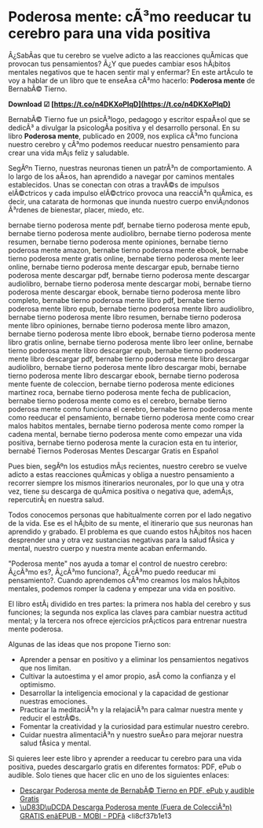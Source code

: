 
 
# Poderosa mente: cÃ³mo reeducar tu cerebro para una vida positiva
 
Â¿SabÃ­as que tu cerebro se vuelve adicto a las reacciones quÃ­micas que provocan tus pensamientos? Â¿Y que puedes cambiar esos hÃ¡bitos mentales negativos que te hacen sentir mal y enfermar? En este artÃ­culo te voy a hablar de un libro que te enseÃ±a cÃ³mo hacerlo: **Poderosa mente** de BernabÃ© Tierno.
 
**Download ☑ [https://t.co/n4DKXoPIqD](https://t.co/n4DKXoPIqD)**


 
BernabÃ© Tierno fue un psicÃ³logo, pedagogo y escritor espaÃ±ol que se dedicÃ³ a divulgar la psicologÃ­a positiva y el desarrollo personal. En su libro **Poderosa mente**, publicado en 2009, nos explica cÃ³mo funciona nuestro cerebro y cÃ³mo podemos reeducar nuestro pensamiento para crear una vida mÃ¡s feliz y saludable.
 
SegÃºn Tierno, nuestras neuronas tienen un patrÃ³n de comportamiento. A lo largo de los aÃ±os, han aprendido a navegar por caminos mentales establecidos. Unas se conectan con otras a travÃ©s de impulsos elÃ©ctricos y cada impulso elÃ©ctrico provoca una reacciÃ³n quÃ­mica, es decir, una catarata de hormonas que inunda nuestro cuerpo enviÃ¡ndonos Ã³rdenes de bienestar, placer, miedo, etc.
 
bernabe tierno poderosa mente pdf,  bernabe tierno poderosa mente epub,  bernabe tierno poderosa mente audiolibro,  bernabe tierno poderosa mente resumen,  bernabe tierno poderosa mente opiniones,  bernabe tierno poderosa mente amazon,  bernabe tierno poderosa mente ebook,  bernabe tierno poderosa mente gratis online,  bernabe tierno poderosa mente leer online,  bernabe tierno poderosa mente descargar epub,  bernabe tierno poderosa mente descargar pdf,  bernabe tierno poderosa mente descargar audiolibro,  bernabe tierno poderosa mente descargar mobi,  bernabe tierno poderosa mente descargar ebook,  bernabe tierno poderosa mente libro completo,  bernabe tierno poderosa mente libro pdf,  bernabe tierno poderosa mente libro epub,  bernabe tierno poderosa mente libro audiolibro,  bernabe tierno poderosa mente libro resumen,  bernabe tierno poderosa mente libro opiniones,  bernabe tierno poderosa mente libro amazon,  bernabe tierno poderosa mente libro ebook,  bernabe tierno poderosa mente libro gratis online,  bernabe tierno poderosa mente libro leer online,  bernabe tierno poderosa mente libro descargar epub,  bernabe tierno poderosa mente libro descargar pdf,  bernabe tierno poderosa mente libro descargar audiolibro,  bernabe tierno poderosa mente libro descargar mobi,  bernabe tierno poderosa mente libro descargar ebook,  bernabe tierno poderosa mente fuente de coleccion,  bernabe tierno poderosa mente ediciones martinez roca,  bernabe tierno poderosa mente fecha de publicacion,  bernabe tierno poderosa mente como es el cerebro,  bernabe tierno poderosa mente como funciona el cerebro,  bernabe tierno poderosa mente como reeducar el pensamiento,  bernabe tierno poderosa mente como crear malos habitos mentales,  bernabe tierno poderosa mente como romper la cadena mental,  bernabe tierno poderosa mente como empezar una vida positiva,  bernabe tierno poderosa mente la curacion esta en tu interior,  bernabé Tiernos Poderosas Mentes Descargar Gratis en Español
 
Pues bien, segÃºn los estudios mÃ¡s recientes, nuestro cerebro se vuelve adicto a estas reacciones quÃ­micas y obliga a nuestro pensamiento a recorrer siempre los mismos itinerarios neuronales, por lo que una y otra vez, tiene su descarga de quÃ­mica positiva o negativa que, ademÃ¡s, repercutirÃ¡ en nuestra salud.
 
Todos conocemos personas que habitualmente corren por el lado negativo de la vida. Ese es el hÃ¡bito de su mente, el itinerario que sus neuronas han aprendido y grabado. El problema es que cuando estos hÃ¡bitos nos hacen desprender una y otra vez sustancias negativas para la salud fÃ­sica y mental, nuestro cuerpo y nuestra mente acaban enfermando.
 
"Poderosa mente" nos ayuda a tomar el control de nuestro cerebro: Â¿cÃ³mo es?, Â¿cÃ³mo funciona?, Â¿cÃ³mo puedo reeducar mi pensamiento?. Cuando aprendemos cÃ³mo creamos los malos hÃ¡bitos mentales, podemos romper la cadena y empezar una vida en positivo.
 
El libro estÃ¡ dividido en tres partes: la primera nos habla del cerebro y sus funciones; la segunda nos explica las claves para cambiar nuestra actitud mental; y la tercera nos ofrece ejercicios prÃ¡cticos para entrenar nuestra mente poderosa.
 
Algunas de las ideas que nos propone Tierno son:
 
- Aprender a pensar en positivo y a eliminar los pensamientos negativos que nos limitan.
- Cultivar la autoestima y el amor propio, asÃ­ como la confianza y el optimismo.
- Desarrollar la inteligencia emocional y la capacidad de gestionar nuestras emociones.
- Practicar la meditaciÃ³n y la relajaciÃ³n para calmar nuestra mente y reducir el estrÃ©s.
- Fomentar la creatividad y la curiosidad para estimular nuestro cerebro.
- Cuidar nuestra alimentaciÃ³n y nuestro sueÃ±o para mejorar nuestra salud fÃ­sica y mental.

Si quieres leer este libro y aprender a reeducar tu cerebro para una vida positiva, puedes descargarlo gratis en diferentes formatos: PDF, ePub o audible. Solo tienes que hacer clic en uno de los siguientes enlaces:

- [Descargar Poderosa mente de BernabÃ© Tierno en PDF, ePub y audible Gratis](https://ebookteca.net/poderosa-mente-de-bernabe-tierno/)
- [\uD83D\uDCDA Descarga Poderosa mente (Fuera de ColecciÃ³n) GRATIS enãEPUB - MOBI - PDFã](https://liibook.com/poderosa-mente-bernabe-tierno/)
<li8cf37b1e13


